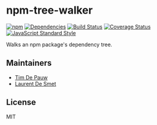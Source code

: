 # npm-tree-walker

[![npm](https://img.shields.io/npm/v/npm-tree-walker.svg)](https://www.npmjs.com/package/npm-tree-walker) [![Dependencies](https://img.shields.io/david/zentrick/npm-tree-walker.svg)](https://david-dm.org/zentrick/npm-tree-walker) [![Build Status](https://img.shields.io/travis/zentrick/npm-tree-walker.svg)](https://travis-ci.org/zentrick/npm-tree-walker) [![Coverage Status](https://img.shields.io/coveralls/zentrick/npm-tree-walker.svg)](https://coveralls.io/r/zentrick/npm-tree-walker) [![JavaScript Standard Style](https://img.shields.io/badge/code%20style-standard-brightgreen.svg)](https://github.com/feross/standard)

Walks an npm package's dependency tree.

## Maintainers

- [Tim De Pauw](https://github.com/timdp)
- [Laurent De Smet](https://github.com/laurentdesmet)

## License

MIT
